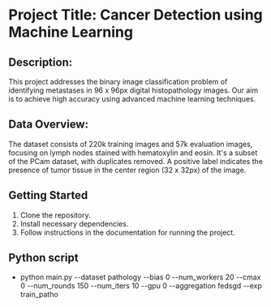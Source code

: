 # Project Title: Cancer Detection using Machine Learning

## Description:
This project addresses the binary image classification problem of identifying metastases in 96 x 96px digital histopathology images. Our aim is to achieve high accuracy using advanced machine learning techniques.

## Data Overview:
The dataset consists of 220k training images and 57k evaluation images, focusing on lymph nodes stained with hematoxylin and eosin. It's a subset of the PCam dataset, with duplicates removed. A positive label indicates the presence of tumor tissue in the center region (32 x 32px) of the image.

## Getting Started

1. Clone the repository.
2. Install necessary dependencies.
3. Follow instructions in the documentation for running the project.

## Python script 
* python main.py --dataset pathology --bias 0 --num_workers 20 --cmax 0 --num_rounds 150 --num_iters 10 --gpu 0 --aggregation fedsgd --exp train_patho  